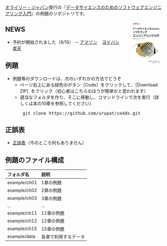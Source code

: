 

[オライリー・ジャパン](https://www.oreilly.co.jp/)発行の『[データサイエンスのためのソフトウェアエンジニアリング入門](https://www.oreilly.co.jp/books/9784814401321)』の例題のリポジトリです。

<img src="se4ds.jpg" style="float: right; margin-left: 10px;" width="20%">

## NEWS
 - 予約が開始されました（9/15） -- <a href="https://www.amazon.co.jp/dp/4814401329">アマゾン</a> &nbsp;&nbsp; <a href="https://www.yodobashi.com/product/100000009004165583/">ヨドバシ</a> &nbsp;&nbsp; <a href="https://books.rakuten.co.jp/rb/18353739/">楽天</a>

## 例題
 - 例題等のダウンロードは、次のいずれかの方法でどうぞ
   - ページ右上にある緑色のボタン［Code］をクリックして、［Download ZIP］をクリック（初心者はこちらのほうが簡単かと思われます）
   - 適当なフォルダを作り、そこに移動し、コマンドラインで次を実行（詳しくは本の10章を参照してください）
     <pre>
      git clone https://github.com/urupat/se4ds.git
     </pre>

## 正誤表
 - <a href="errata.md">正誤表</a>（今のところ何もありません）

## 例題のファイル構成

|フォルダ名  |説明         |
|:--        |:--         |
|example/ch01       |1章の例題    |
|example/ch02       |2章の例題    |
|example/ch03       |3章の例題    |
|...        |...         |
|example/ch11       |11章の例題   |
|example/ch12       |12章の例題   |
|example/ch15       |15章の例題   |
|example/data       |各章で利用するデータ   |
